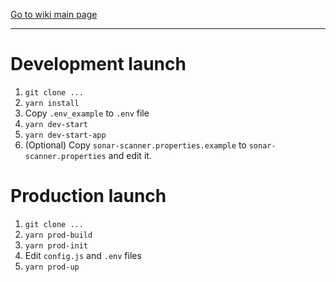 [Go to wiki main page](wiki_index.md)
***

# Development launch
1. `git clone ...`
2. `yarn install`
3. Copy `.env_example` to `.env` file
4. `yarn dev-start`
5. `yarn dev-start-app`
6. (Optional) Copy `sonar-scanner.properties.example` to `sonar-scanner.properties` and edit it.

# Production launch
1. `git clone ...`
2. `yarn prod-build`
3. `yarn prod-init`
4. Edit `config.js` and `.env` files
5. `yarn prod-up`
